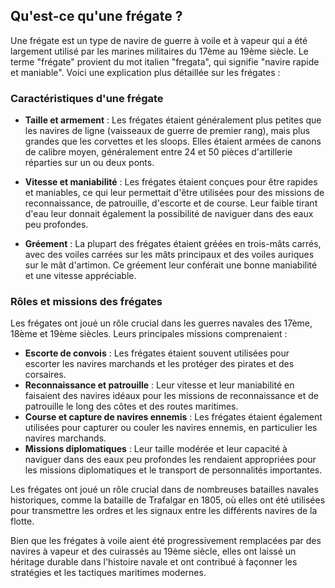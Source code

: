 ## Qu'est-ce qu'une frégate ?

Une frégate est un type de navire de guerre à voile et à vapeur qui a été largement utilisé par les marines militaires du 17ème au 19ème siècle. Le terme "frégate" provient du mot italien "fregata", qui signifie "navire rapide et maniable". Voici une explication plus détaillée sur les frégates :

### Caractéristiques d'une frégate

- **Taille et armement** : Les frégates étaient généralement plus petites que les navires de ligne (vaisseaux de guerre de premier rang), mais plus grandes que les corvettes et les sloops. Elles étaient armées de canons de calibre moyen, généralement entre 24 et 50 pièces d'artillerie réparties sur un ou deux ponts.

- **Vitesse et maniabilité** : Les frégates étaient conçues pour être rapides et maniables, ce qui leur permettait d'être utilisées pour des missions de reconnaissance, de patrouille, d'escorte et de course. Leur faible tirant d'eau leur donnait également la possibilité de naviguer dans des eaux peu profondes.

- **Gréement** : La plupart des frégates étaient gréées en trois-mâts carrés, avec des voiles carrées sur les mâts principaux et des voiles auriques sur le mât d'artimon. Ce gréement leur conférait une bonne maniabilité et une vitesse appréciable.

### Rôles et missions des frégates

Les frégates ont joué un rôle crucial dans les guerres navales des 17ème, 18ème et 19ème siècles. Leurs principales missions comprenaient :

- **Escorte de convois** : Les frégates étaient souvent utilisées pour escorter les navires marchands et les protéger des pirates et des corsaires.
- **Reconnaissance et patrouille** : Leur vitesse et leur maniabilité en faisaient des navires idéaux pour les missions de reconnaissance et de patrouille le long des côtes et des routes maritimes.
- **Course et capture de navires ennemis** : Les frégates étaient également utilisées pour capturer ou couler les navires ennemis, en particulier les navires marchands.
- **Missions diplomatiques** : Leur taille modérée et leur capacité à naviguer dans des eaux peu profondes les rendaient appropriées pour les missions diplomatiques et le transport de personnalités importantes.

Les frégates ont joué un rôle crucial dans de nombreuses batailles navales historiques, comme la bataille de Trafalgar en 1805, où elles ont été utilisées pour transmettre les ordres et les signaux entre les différents navires de la flotte.

Bien que les frégates à voile aient été progressivement remplacées par des navires à vapeur et des cuirassés au 19ème siècle, elles ont laissé un héritage durable dans l'histoire navale et ont contribué à façonner les stratégies et les tactiques maritimes modernes.